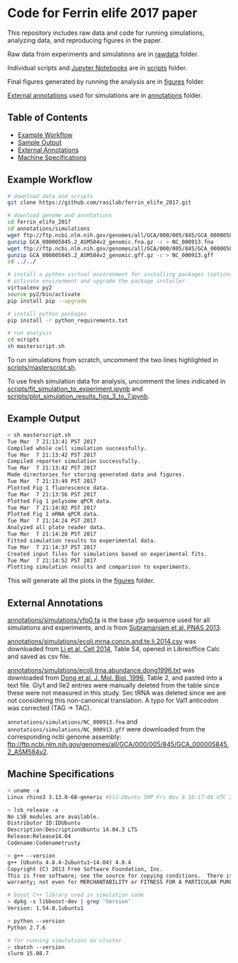 # Code for Ferrin elife 2017 paper

This repository includes raw data and code for running simulations, analyzing data, and reproducing figures in the paper.

Raw data from experiments and simulations are in [rawdata](rawdata) folder.

Individual scripts and [Jupyter Notebooks](http://jupyter.org/) are in [scripts](scripts) folder.

Final figures generated by running the analysis are in [figures](figures) folder.

[External annotations](#external-annotations) used for simulations are in [annotations](annotations) folder.

## Table of Contents
- [Example Workflow](#example-workflow)
- [Sample Output](#sample-output)
- [External Annotations](#external-annotations)
- [Machine Specifications](#machine-specifications)

## Example Workflow

```bash
# download data and scripts
git clone https://github.com/rasilab/ferrin_elife_2017.git

# download genome and annotations
cd ferrin_elife_2017
cd annotations/simulations
wget ftp://ftp.ncbi.nlm.nih.gov/genomes/all/GCA/000/005/845/GCA_000005845.2_ASM584v2/GCA_000005845.2_ASM584v2_genomic.fna.gz
gunzip GCA_000005845.2_ASM584v2_genomic.fna.gz -c > NC_000913.fna
wget ftp://ftp.ncbi.nlm.nih.gov/genomes/all/GCA/000/005/845/GCA_000005845.2_ASM584v2/GCA_000005845.2_ASM584v2_genomic.gff.gz
gunzip GCA_000005845.2_ASM584v2_genomic.gff.gz -c > NC_000913.gff
cd ../../

# install a python virtual environment for installing packages (optional)
# activate environment and upgrade the package installer
virtualenv py2
source py2/bin/activate
pip install pip --upgrade

# install python packages
pip install -r python_requirements.txt

# run analysis
cd scripts
sh masterscript.sh
```

To run simulations from scratch, uncomment the two lines highlighted in [scripts/masterscript.sh](scripts/masterscript.sh).

To use fresh simulation data for analysis, uncomment the lines indicated in [scripts/fit_simulation_to_experiment.ipynb](scripts/fit_simulation_to_experiment.ipynb) and [scripts/plot_simulation_results_figs_3_to_7.ipynb](scripts/plot_simulation_results_figs_3_to_7.ipynb).

## Example Output

```bash
> sh masterscript.sh
Tue Mar  7 21:13:41 PST 2017
Compiled whole cell simulation successfully.
Tue Mar  7 21:13:42 PST 2017
Compiled reporter simulation successfully.
Tue Mar  7 21:13:42 PST 2017
Made directories for storing generated data and figures.
Tue Mar  7 21:13:49 PST 2017
Plotted Fig 1 fluorescence data.
Tue Mar  7 21:13:56 PST 2017
Plotted Fig 1 polysome qPCR data.
Tue Mar  7 21:14:02 PST 2017
Plotted Fig 1 mRNA qPCR data.
Tue Mar  7 21:14:24 PST 2017
Analyzed all plate reader data.
Tue Mar  7 21:14:28 PST 2017
Fitted simulation results to experimental data.
Tue Mar  7 21:14:37 PST 2017
Created input files for simulations based on experimental fits.
Tue Mar  7 21:14:52 PST 2017
Plotting simulation results and comparison to experiments.
```
This will generate all the plots in the [figures](figures) folder.

## External Annotations

[annotations/simulations/yfp0.fa](annotations/simulations/yfp0.fa) is the base *yfp* sequence used for all simulations and experiments, and is from [Subramaniam et al. PNAS 2013](https://www.ncbi.nlm.nih.gov/pubmed/23277573/).

[annotations/simulations/ecoli.mrna.concn.and.te.li.2014.csv](annotations/simulations/ecoli.mrna.concn.and.te.li.2014.csv) was downloaded from [Li et al. Cell 2014](https://www.ncbi.nlm.nih.gov/pmc/articles/PMC4006352/), Table S4, opened in Libreoffice Calc and saved as csv file.

[annotations/simulations/ecoli.trna.abundance.dong1996.txt](annotations/simulations/ecoli.trna.abundance.dong1996.txt) was downloaded from [Dong et al. J. Mol. Biol. 1996](https://www.ncbi.nlm.nih.gov/pubmed/8709146), Table 2, and pasted into a text file. Gly1 and Ile2 entries were manually deleted from the table since these were not measured in this study. Sec tRNA was deleted since we are not considering this non-canonical translation. A typo for Val1 anticodon was corrected (TAG → TAC).

`annotations/simulations/NC_000913.fna` and `annotations/simulations/NC_000913.gff` were downloaded from the corresponding ncbi genome assembly: ftp://ftp.ncbi.nlm.nih.gov/genomes/all/GCA/000/005/845/GCA_000005845.2_ASM584v2. 

## Machine Specifications

```bash
> uname -a
Linux rhino3 3.13.0-68-generic #111-Ubuntu SMP Fri Nov 6 18:17:06 UTC 2015 x86_64 x86_64 x86_64 GNU/Linux

> lsb_release -a
No LSB modules are available.
Distributor ID:IDUbuntu
Description:DescriptionUbuntu 14.04.3 LTS
Release:Release14.04
Codename:Codenametrusty

> g++ --version
g++ (Ubuntu 4.8.4-2ubuntu1~14.04) 4.8.4
Copyright (C) 2013 Free Software Foundation, Inc.
This is free software; see the source for copying conditions.  There is NO
warranty; not even for MERCHANTABILITY or FITNESS FOR A PARTICULAR PURPOSE.

# boost C++ library used in simulation code
> dpkg -s libboost-dev | grep 'Version'
Version: 1.54.0.1ubuntu1

> python --version
Python 2.7.6

# for running simulations on cluster
> sbatch --version
slurm 15.08.7
```
